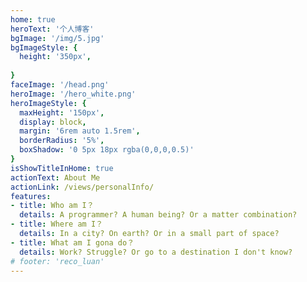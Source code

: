 ```yaml
---
home: true
heroText: '个人博客'
bgImage: '/img/5.jpg'
bgImageStyle: {
  height: '350px',
  
}
faceImage: '/head.png'
heroImage: '/hero_white.png'
heroImageStyle: {
  maxHeight: '150px',
  display: block,
  margin: '6rem auto 1.5rem',
  borderRadius: '5%',
  boxShadow: '0 5px 18px rgba(0,0,0,0.5)'
}
isShowTitleInHome: true
actionText: About Me
actionLink: /views/personalInfo/
features:
- title: Who am I？
  details: A programmer? A human being? Or a matter combination?
- title: Where am I？
  details: In a city? On earth? Or in a small part of space?
- title: What am I gona do？
  details: Work? Struggle? Or go to a destination I don't know?
# footer: 'reco_luan'
---
```

